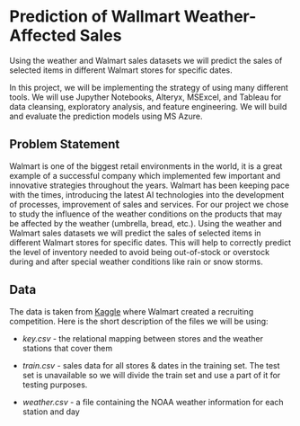 # Prediction of Wallmart Weather-Affected Sales 

Using the weather and Walmart sales datasets we will predict the sales of selected items in different Walmart stores for specific dates.

In this project, we will be implementing the strategy of using many different tools. We will use Jupyther Notebooks, Alteryx, MSExcel, and Tableau for data cleansing, exploratory analysis, and feature engineering. We will build and evaluate the prediction models using MS Azure.

## Problem Statement

Walmart is one of the biggest retail environments in the world, it is a great example of a successful company which implemented few important and innovative strategies throughout the years. Walmart has been keeping pace with the times, introducing the latest AI technologies into the development of processes, improvement of sales and services.
For our project we chose to study the influence of the weather conditions on the products that may be affected by the weather (umbrella, bread, etc.). Using the weather and Walmart sales datasets we will predict the sales of selected items in different Walmart stores for specific dates.
This will help to correctly predict the level of inventory needed to avoid being out-of-stock or overstock during and after special weather conditions like rain or snow storms. 

## Data

The data is taken from [Kaggle](https://www.kaggle.com/c/walmart-recruiting-sales-in-stormy-weather/overview) where Walmart created a recruiting competition.
Here is the short description of the files we will be using:

-	_key.csv_ - the relational mapping between stores and the weather stations that cover them

-	_train.csv_ - sales data for all stores & dates in the training set. The test set is unavailable so we will divide the train set and use a part of it for testing purposes. 

-	_weather.csv_ - a file containing the NOAA weather information for each station and day
